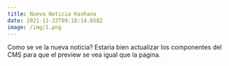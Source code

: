 ```yaml
---
title: Nueva Noticia Kashana
date: 2021-11-22T09:18:14.658Z
image: /img/1.png
---
```

Como se ve la nueva noticia? Estaria bien actualizar los componentes del CMS para que el preview se vea igual que la pagina.
